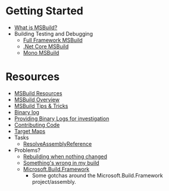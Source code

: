 # Getting Started

 * [What is MSBuild?](https://docs.microsoft.com/en-us/visualstudio/msbuild/msbuild)
 * Building Testing and Debugging
   * [Full Framework MSBuild](Building-Testing-and-Debugging-on-Full-Framework-MSBuild.md)
   * [.Net Core MSBuild](Building-Testing-and-Debugging-on-.Net-Core-MSBuild.md)
   * [Mono MSBuild](Building-Testing-and-Debugging-on-Mono-MSBuild.md)

# Resources
 * [MSBuild Resources](MSBuild-Resources.md)
 * [MSBuild Overview](Contributions/MSBuild-overview.md)
 * [MSBuild Tips & Tricks](MSBuild-Tips-&-Tricks.md)
 * [Binary log](Binary-Log.md)
 * [Providing Binary Logs for investigation](Providing-Binary-Logs.md)
 * [Contributing Code](Contributing-Code.md)
 * [Target Maps](Target-Maps.md)
 * Tasks
   * [ResolveAssemblyReference](ResolveAssemblyReference.md)
 * Problems?
   * [Rebuilding when nothing changed](Rebuilding-when-nothing-changed.md)
   * [Something's wrong in my build](Something's-wrong-in-my-build.md)
   * [Microsoft.Build.Framework](Microsoft.Build.Framework.md)
     *  Some gotchas around the Microsoft.Build.Framework project/assembly.

